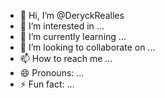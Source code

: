 - 👋 Hi, I’m @DeryckRealles
- 👀 I’m interested in ...
- 🌱 I’m currently learning ...
- 💞️ I’m looking to collaborate on ...
- 📫 How to reach me ...
- 😄 Pronouns: ...
- ⚡ Fun fact: ...

<!---
DeryckRealles/DeryckRealles is a ✨ special ✨ repository because its `README.md` (this file) appears on your GitHub profile.
You can click the Preview link to take a look at your changes.
--->
